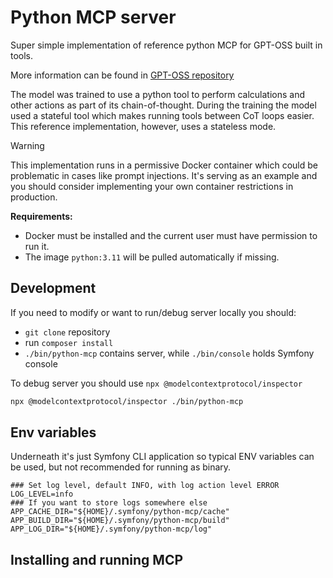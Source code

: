 # Python MCP server

Super simple implementation of reference python MCP for GPT-OSS built in tools.

More information can be found in [GPT-OSS repository](https://github.com/openai/gpt-oss?tab=readme-ov-file#python)

The model was trained to use a python tool to perform calculations and other actions as part of its chain-of-thought. 
During the training the model used a stateful tool which makes running tools between CoT loops easier. 
This reference implementation, however, uses a stateless mode.

> [!WARNING]
> 
> This implementation runs in a permissive Docker container which could be problematic in cases like prompt injections. It's serving as an example and you should consider implementing your own container restrictions in production.

**Requirements:**
 - Docker must be installed and the current user must have permission to run it.
 - The image `python:3.11` will be pulled automatically if missing.

## Development

If you need to modify or want to run/debug server locally you should: 
 - `git clone` repository 
 - run `composer install`
 - `./bin/python-mcp` contains server, while `./bin/console` holds Symfony console

To debug server you should use `npx @modelcontextprotocol/inspector`

```bash
npx @modelcontextprotocol/inspector ./bin/python-mcp
```

## Env variables
Underneath it's just Symfony CLI application so typical ENV variables can be used, but not recommended for running as binary.
```dotenv
### Set log level, default INFO, with log action level ERROR
LOG_LEVEL=info
### If you want to store logs somewhere else
APP_CACHE_DIR="${HOME}/.symfony/python-mcp/cache"
APP_BUILD_DIR="${HOME}/.symfony/python-mcp/build"
APP_LOG_DIR="${HOME}/.symfony/python-mcp/log"
```

## Installing and running MCP
